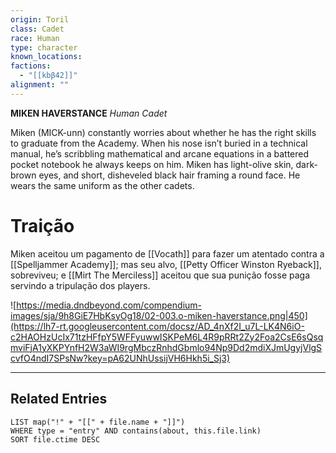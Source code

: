 ```yaml
---
origin: Toril
class: Cadet
race: Human
type: character
known_locations: 
factions:
  - "[[kbβ42]]"
alignment: ""
---
```

**MIKEN HAVERSTANCE**
*Human Cadet*

Miken (MICK-unn) constantly worries about whether he has the right skills to graduate from the Academy. When his nose isn’t buried in a technical manual, he’s scribbling mathematical and arcane equations in a battered pocket notebook he always keeps on him. Miken has light-olive skin, dark-brown eyes, and short, disheveled black hair framing a round face. He wears the same uniform as the other cadets.

# Traição
Miken aceitou um pagamento de [[Vocath]] para fazer um atentado contra a [[Spelljammer Academy]]; mas seu alvo, [[Petty Officer Winston Ryeback]], sobreviveu; e [[Mirt The Merciless]] aceitou que sua punição fosse paga servindo a tripulação dos players. 

![https://media.dndbeyond.com/compendium-images/sja/9h8GiE7HbKsyOg18/02-003.o-miken-haverstance.png|450](https://lh7-rt.googleusercontent.com/docsz/AD_4nXf2I_u7L-LK4N6iO-c2HAOHzUcIx71tzHFfpY5WFFyuwwISKPeM6L4R9pRRt2Zy2Foa2CsE6sQsqmviFjA1yXKPYnfH2W3aWI9rgMbczRnhdGbmlo94Np9Dd2mdiXJmUgyjVlgScvfO4ndI7SPsNw?key=pA62UNhUssijVH6Hkh5i_Sj3)


---

## Related Entries
```dataview
LIST map("!" + "[[" + file.name + "]]")
WHERE type = "entry" AND contains(about, this.file.link)
SORT file.ctime DESC

